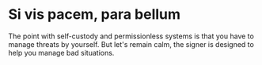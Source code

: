 # Si vis pacem, para bellum

The point with self-custody and permissionless systems is that you have to
manage threats by yourself. But let's remain calm, the signer is designed to
help you manage bad situations.

